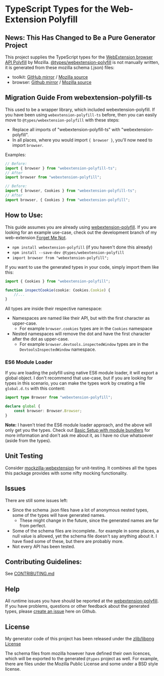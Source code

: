 # TypeScript Types for the Web-Extension Polyfill

## News: This Has Changed to Be a Pure Generator Project

This project supplies the TypeScript types for the [WebExtension browser API Polyfill](https://github.com/mozilla/webextension-polyfill) by Mozilla.
[@types/webextension-polyfill](https://www.npmjs.com/package/@types/webextension-polyfill) is not manually written, it is generated from these mozilla schema (.json) files:
  * toolkit: [GitHub mirror](https://github.com/mozilla/gecko-dev/tree/master/browser/components/extensions/schemas) / [Mozilla source](https://hg.mozilla.org/integration/autoland/raw-file/tip/toolkit/components/extensions/schemas/)
  * browser: [Github mirror](https://github.com/mozilla/gecko-dev/tree/master/browser/components/extensions/schemas) / [Mozilla source](https://hg.mozilla.org/integration/autoland/raw-file/tip/browser/components/extensions/schemas/)


## Migration Guide From webextension-polyfill-ts

This used to be a wrapper library, which included webextension-polyfill. If you have been using `webextension-polyfill-ts` before, then you can easily move to `@types/webextension-polyfill` with these steps:

- Replace all imports of "webextension-polyfill-ts" with "webextension-polyfill".
- In all places, where you would import `{ browser }`, you'll now need to import `browser`.

Examples:

```TypeScript
// Before:
import { browser } from "webextension-polyfill-ts";
// After
import browser from "webextension-polyfill";

// Before:
import { browser, Cookies } from "webextension-polyfill-ts";
// After
import browser, { Cookies } from "webextension-polyfill";
```

## How to Use:
This guide assumes you are already using [webextension-polyfill](https://github.com/mozilla/webextension-polyfill).
If you are looking for an example use-case, check out the development branch of my web-extension [Forget Me Not](https://github.com/lusito/forget-me-not/tree/develop).

* `npm install webextension-polyfill` (if you haven't done this already)
* `npm install --save-dev @types/webextension-polyfill`
* `import browser from "webextension-polyfill";`

If you want to use the generated types in your code, simply import them like this:
```typescript
import { Cookies } from "webextension-polyfill";

function inspectCookie(cookie: Cookies.Cookie) {
    //...
}
```

All types are inside their respective namespace:
* Namespaces are named like their API, but with the first character as upper-case.
  * For example `browser.cookies` types are in the `Cookies` namespace
* Nested namespaces will remove the dot and have the first character after the dot as upper-case.
  * For example `browser.devtools.inspectedWindow` types are in the `DevtoolsInspectedWindow` namespace.

### ES6 Module Loader

If you are loading the polyfill using native ES6 module loader, it will export a global object.
I don't recommend that use-case, but if you are looking for types in this scenario, you can make the types work by creating a file `global.d.ts` with this content:

```typescript
import type Browser from "webextension-polyfill";

declare global {
    const browser: Browser.Browser;
}
```

**Note:** I haven't tried the ES6 module loader approach, and the above will only get you the types. Check out [Basic Setup with module bundlers](https://github.com/mozilla/webextension-polyfill#basic-setup-with-module-bundlers) for more information and don't ask me about it, as I have no clue whatsoever (aside from the types).

## Unit Testing
Consider [mockzilla-webextension](https://lusito.github.io/mockzilla-webextension/) for unit-testing. It combines all the types this package provides with some nifty mocking functionality.

## Issues
There are still some issues left:
* Since the schema .json files have a lot of anonymous nested types, some of the types will have generated names.
  * These might change in the future, since the generated names are far from perfect.
* Some of the schema files are incomplete.. for example in some places, a null value is allowed, yet the schema file doesn't say anything about it. I have fixed some of these, but there are probably more.
* Not every API has been tested.

## Contributing Guidelines:

See [CONTRIBUTING.md](CONTRIBUTING.md)

## Help
All runtime issues you have should be reported at the [webextension-polyfill](https://github.com/mozilla/webextension-polyfill).
If you have problems, questions or other feedback about the generated types, please [create an issue](https://github.com/Lusito/webextension-polyfill-ts/issues) here on Github.

## License
My generator code of this project has been released under the [zlib/libpng License](https://github.com/Lusito/webextension-polyfill-ts/blob/master/LICENSE)

The schema files from mozilla however have defined their own licences, which will be exported to the generated `@types` project as well.
For example, there are files under the Mozilla Public License and some under a BSD style license.
